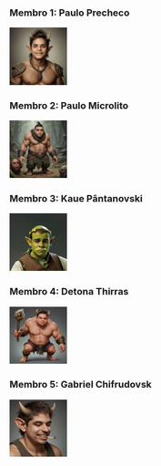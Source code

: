 ### Membro 1: Paulo Precheco

<p>
 <img src="./img/49c6dd5e968c4b57-1.jpeg" width="20%" alt="Image description">
</p> 



### Membro 2: Paulo Microlito
<p>
 <img src="./img/PauloRibeiro.jpeg" width="20%" alt="Image description">
</p> 



### Membro 3: Kaue Pântanovski
<p>
 <img src="./img/Kaue_meme2.jpg" width="20%" alt="Image description">
</p>



### Membro 4: Detona Thirras
<p>
 <img src="./img/Thiago_meme2.jpeg" width="20%" alt="Image description">
</p>



### Membro 5: Gabriel Chifrudovsk
<p>
 <img src="./img/Gabriel_mem.jpeg" width="20%" alt="Image description">
</p>

